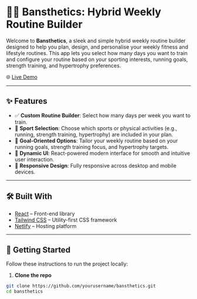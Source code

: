 # 🏋️‍♂️ Bansthetics: Hybrid Weekly Routine Builder

Welcome to **Bansthetics**, a sleek and simple hybrid weekly routine builder designed to help you plan, design, and personalise your weekly fitness and lifestyle routines. This app lets you select how many days you want to train and configure your routine based on your sporting interests, running goals, strength training, and hypertrophy preferences.

🌐 [Live Demo](https://bansthetics.netlify.app/)

---

## ✨ Features

- ✅ **Custom Routine Builder**: Select how many days per week you want to train.
- 🏃 **Sport Selection**: Choose which sports or physical activities (e.g., running, strength training, hypertrophy) are included in your plan.
- 🎯 **Goal-Oriented Options**: Tailor your weekly routine based on your running goals, strength training focus, and hypertrophy targets.
- 🔄 **Dynamic UI**: React-powered modern interface for smooth and intuitive user interaction.
- 📱 **Responsive Design**: Fully responsive across desktop and mobile devices.

---

## 🛠️ Built With

- [React](https://reactjs.org/) – Front-end library
- [Tailwind CSS](https://tailwindcss.com/) – Utility-first CSS framework
- [Netlify](https://www.netlify.com/) – Hosting platform

---

## 🚀 Getting Started

Follow these instructions to run the project locally:

1. **Clone the repo**

```bash
git clone https://github.com/yourusername/bansthetics.git
cd bansthetics
